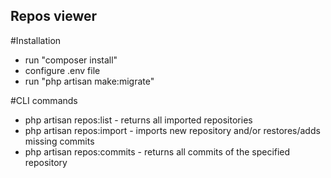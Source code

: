 ## Repos viewer

#Installation
- run "composer install"
- configure .env file
- run "php artisan make:migrate"

#CLI commands
- php artisan repos:list - returns all imported repositories
- php artisan repos:import - imports new repository and/or restores/adds missing commits
- php artisan repos:commits - returns all commits of the specified repository
